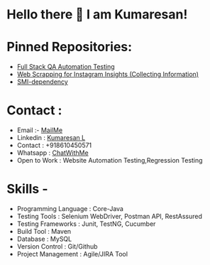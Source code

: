 # Hello there 👋 I am Kumaresan!

<!--
**dev-kumaresan/dev-kumaresan** is a ✨ _special_ ✨ repository because its `README.md` (this file) appears on your GitHub profile.

Here are some ideas to get you started:

- 🔭 I’m currently working on ...
- 
- 👯 I’m looking to collaborate on ...
- 🤔 I’m looking for help with ...
- 💬 Ask me about ...
- 📫 How to reach me: ...
- 😄 Pronouns: ...
- ⚡ Fun fact: ...
-->
<!-- ### Contributions:
 ![my-github-contributions](https://user-images.githubusercontent.com/100152824/164895197-68319e1c-7e8a-4e99-b97c-6358094b4351.jpg) -->
# Pinned Repositories:

* <a href="https://github.com/dev-kumaresan/Full-Stack-QA-Automation-Testing">Full Stack QA Automation Testing</a><br>
* <a href="https://github.com/dev-kumaresan/Insta-Scrapping">Web Scrapping for Instagram Insights (Collecting Information)</a>
* <a href="https://github.com/dev-kumaresan/SMI-Dependency">SMI-dependency</a>
<!-- * <a href="https://github.com/dev-kumaresan/express-from-scratch">express-from-scratch</a><br>
* <a href="https://github.com/dev-kumaresan/css-workflows">css-workflows</a><br>
* <a href="https://github.com/dev-kumaresan/HTML-CSS-JS">HTML-CSS-JS</a><br>
* <a href="https://github.com/dev-kumaresan/shell-scripting">shell-scripting</a> -->
# Contact :
* Email :- <a href="mailto:dev.kumaresanl@gmail.com">MailMe</a>
* Linkedin : <a href="https://www.linkedin.com/in/kumaresan-l-9209921b1/">Kumaresan L</a>
* Contact : +918610450571
* Whatsapp : <a href="https://wa.me/+917339395354">ChatWithMe</a>
* Open to Work : Website Automation Testing,Regression Testing
       
# Skills -
* Programming Language : Core-Java
* Testing Tools : Selenium WebDriver, Postman API, RestAssured
* Testing Frameworks : Junit, TestNG, Cucumber
* Build Tool : Maven
* Database : MySQL
* Version Control : Git/Github
* Project Management : Agile/JIRA Tool

<!-- ### Technologies I learned:
* <a href="https://www.cprogramming.com/">C</a>,
<a href="https://www.w3schools.com/java/">Java</a>,
<a href="https://www.w3schools.com/html/">HTML</a>,
<a href="https://www.w3schools.com/js/">JavaScript</a>,
<a href="https://www.w3schools.com/xml/schema_intro.asp">XSD</a>,
<a href="https://www.tutorialspoint.com/NoSQL-Databases">NoSQL</a>,
<a href="https://www.w3schools.com/CPP/default.asp">C++</a>,
<a href="https://docs.python.org/3/tutorial/">Python</a>,
<a href="https://www.w3schools.com/css/">CSS</a>,
<a href="https://www.w3schools.com/xml/">XML</a>,
<a href="https://www.w3schools.com/mySQl/default.asp">MySQL</a>,
<a href="https://expressjs.com/">ExpressJS</a> ... 
 ### Refer me:
🔗 https://linktr.ee/kumaresanl      -->   
